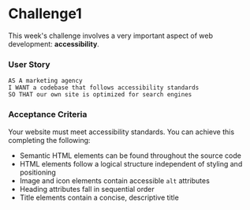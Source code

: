 # Challenge1

This week's challenge involves a very important aspect of web development: **accessibility**. 

### User Story


```
AS A marketing agency
I WANT a codebase that follows accessibility standards
SO THAT our own site is optimized for search engines
```


### Acceptance Criteria

Your website must meet accessibility standards. You can achieve this completing the following:

* Semantic HTML elements can be found throughout the source code
* HTML elements follow a logical structure independent of styling and positioning
* Image and icon elements contain accessible `alt` attributes
* Heading attributes fall in sequential order
* Title elements contain a concise, descriptive title
